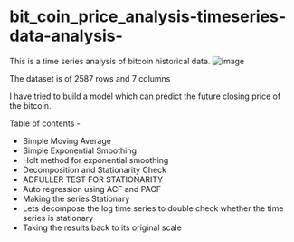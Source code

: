 # bit_coin_price_analysis-timeseries-data-analysis-
This is a time series analysis of bitcoin historical data.
![image](https://user-images.githubusercontent.com/30983543/144883856-b2508bba-e5a5-46d4-857a-30294e01c455.png)

The dataset is of 2587 rows and 7 columns

I have tried to build a model which can predict the future closing price of the bitcoin.

Table of contents -

- Simple Moving Average
- Simple Exponential Smoothing
- Holt method for exponential smoothing
- Decomposition and Stationarity Check
- ADFULLER TEST FOR STATIONARITY
- Auto regression using ACF and PACF
- Making the series Stationary
- Lets decompose the log time series to double check whether the time series is stationary
- Taking the results back to its original scale


